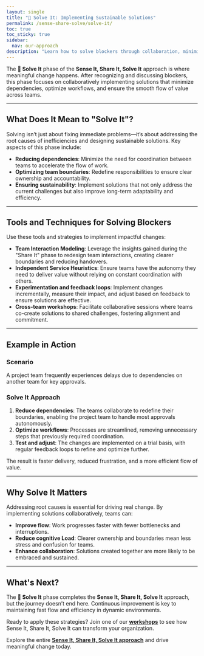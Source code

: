 ```yaml
---
layout: single
title: "🤝 Solve It: Implementing Sustainable Solutions"
permalink: /sense-share-solve/solve-it/
toc: true
toc_sticky: true
sidebar:
  nav: our-approach
description: "Learn how to solve blockers through collaboration, minimizing dependencies, and optimizing team boundaries to achieve faster flow and reduced cognitive load."
---
```


The **🤝 Solve It** phase of the **Sense It, Share It, Solve It** approach is where meaningful change happens. After recognizing and discussing blockers, this phase focuses on collaboratively implementing solutions that minimize dependencies, optimize workflows, and ensure the smooth flow of value across teams.

---

## What Does It Mean to "Solve It"?

Solving isn’t just about fixing immediate problems—it’s about addressing the root causes of inefficiencies and designing sustainable solutions. Key aspects of this phase include:

- **Reducing dependencies**: Minimize the need for coordination between teams to accelerate the flow of work.
- **Optimizing team boundaries**: Redefine responsibilities to ensure clear ownership and accountability.
- **Ensuring sustainability**: Implement solutions that not only address the current challenges but also improve long-term adaptability and efficiency.

---

## Tools and Techniques for Solving Blockers

Use these tools and strategies to implement impactful changes:

- **Team Interaction Modeling**: Leverage the insights gained during the "Share It" phase to redesign team interactions, creating clearer boundaries and reducing handovers.
- **Independent Service Heuristics**: Ensure teams have the autonomy they need to deliver value without relying on constant coordination with others.
- **Experimentation and feedback loops**: Implement changes incrementally, measure their impact, and adjust based on feedback to ensure solutions are effective.
- **Cross-team workshops**: Facilitate collaborative sessions where teams co-create solutions to shared challenges, fostering alignment and commitment.

---

## Example in Action

### Scenario

A project team frequently experiences delays due to dependencies on another team for key approvals.

### Solve It Approach

1. **Reduce dependencies**: The teams collaborate to redefine their boundaries, enabling the project team to handle most approvals autonomously.
2. **Optimize workflows**: Processes are streamlined, removing unnecessary steps that previously required coordination.
3. **Test and adjust**: The changes are implemented on a trial basis, with regular feedback loops to refine and optimize further.

The result is faster delivery, reduced frustration, and a more efficient flow of value.

---

## Why Solve It Matters

Addressing root causes is essential for driving real change. By implementing solutions collaboratively, teams can:

- **Improve flow**: Work progresses faster with fewer bottlenecks and interruptions.
- **Reduce cognitive Load**: Clearer ownership and boundaries mean less stress and confusion for teams.
- **Enhance collaboration**: Solutions created together are more likely to be embraced and sustained.

---

## What's Next?

The **🤝 Solve It** phase completes the **Sense It, Share It, Solve It** approach, but the journey doesn’t end here. Continuous improvement is key to maintaining fast flow and efficiency in dynamic environments.

Ready to apply these strategies? Join one of our **[workshops](/workshops/)** to see how Sense It, Share It, Solve It can transform your organization.

Explore the entire **[Sense It, Share It, Solve It approach](/sense-share-solve/)** and drive meaningful change today.

